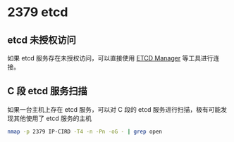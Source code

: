 # 2379 etcd

## etcd 未授权访问

如果 etcd 服务存在未授权访问，可以直接使用 [ETCD Manager](https://etcdmanager.io/) 等工具进行连接。

## C  段 etcd 服务扫描

如果一台主机上存在 etcd 服务，可以对 C 段的 etcd 服务进行扫描，极有可能发现其他使用了 etcd 服务的主机

```bash
nmap -p 2379 IP-CIRD -T4 -n -Pn -oG - | grep open
```
